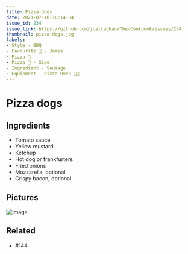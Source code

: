 ```yaml
---
title: Pizza dogs
date: 2021-07-18T10:14:04
issue_id: 234
issue_link: https://github.com/jcallaghan/The-Cookbook/issues/234
thumbnail: pizza-dogs.jpg
labels:
- Style - BBQ
- Favourite 🥰 - James
- Pizza 🍕
- Pizza 🍕 - Side
- Ingredient - Sausage
- Equipment - Pizza Oven 🍕🔥
---
```


# Pizza dogs

## Ingredients

- Tomato sauce
- Yellow mustard
- Ketchup
- Hot dog or frankfurters
- Fried onions
- Mozzarella, optional
- Crispy bacon, optional

## Pictures

![image](https://user-images.githubusercontent.com/7449908/126063626-f94f75a9-11d9-498b-9a74-05b10ab4e646.png)

## Related

-  #144
